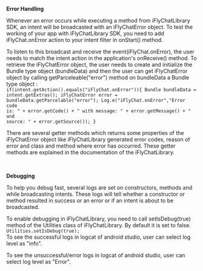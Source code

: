 **Error Handling**

Whenever an error occurs while executing a method from iFlyChatLibrary SDK, an intent will be broadcasted with an iFlyChatError object. To test the working of your app with iFlyChatLibrary SDK, you need to add iFlyChat.onError action to your intent filter in onStart() method. 

To listen to this broadcast and receive the event(iFlyChat.onError), the user needs to match the intent action in the application's onReceive() method. To retrieve the iFlyChatError object, the user needs to create and initialize the Bundle type object (bundleData) and then the user can get iFlyChatError object by calling getParceleable("error") method on bundleData a Bundle type object :
<code>
if(intent.getAction().equals("iFlyChat.onError")){
    Bundle bundleData = intent.getExtras();
    iFlyChatError error = bundleData.getParcelable("error");
    Log.e("iFlyChat.onError","Error code is: " + error.getCode() + " with message: " 
    + error.getMessage() + " and source: " + error.getSource());
}
</code>
<br>

There are several getter methods which returns some properties of the iFlyChatError object like iFlyChatLibrary generated error codes, reason of error and class and method where error has occurred. These getter methods are explained in the documentation of the iFlyChatLibrary.

<br>

**Debugging**

To help you debug fast, several logs are set on constructors, methods and while broadcasting intents. These logs will tell whether a constructor or method resulted in success or an error or if an intent is about to be broadcasted. 

To enable debugging in iFlyChatLibrary, you need to call setIsDebug(true) method of the Utilities class of iFlyChatLibrary. By default it is set to false.
<code>
Utilities.setIsDebug(true);
</code>
<br>
To see the successful logs in logcat of android studio, user can select log level as "info".

To see the unsuccessful/error logs in logcat of android studio, user can select log level as "Error".
